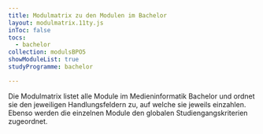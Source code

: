 ```yaml
---
title: Modulmatrix zu den Modulen im Bachelor
layout: modulmatrix.11ty.js
inToc: false
tocs:
  - bachelor
collection: modulsBPO5
showModuleList: true
studyProgramme: bachelor

---
```


Die Modulmatrix listet alle Module im Medieninformatik Bachelor und ordnet sie den jeweiligen Handlungsfeldern zu, auf welche sie jeweils einzahlen. Ebenso werden die einzelnen Module den globalen Studiengangskriterien zugeordnet.

